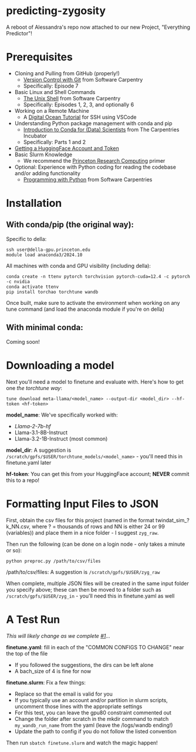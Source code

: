 # predicting-zygosity
A reboot of Alessandra's repo now attached to our new Project, "Everything Predictor"!

# Prerequisites

- Cloning and Pulling from GitHub (properly!)
  - [Version Control with Git](https://swcarpentry.github.io/git-novice/) from Software Carpentry
  - Specifically: Episode 7
- Basic Linux and Shell Commands
  - [The Unix Shell](https://swcarpentry.github.io/shell-novice/) from Software Carpentry
  - Specifically: Episodes 1, 2, 3, and optionally 6
- Working on a Remote Machine
  - A [Digital Ocean Tutorial](https://www.digitalocean.com/community/tutorials/how-to-use-visual-studio-code-for-remote-development-via-the-remote-ssh-plugin) for SSH using VSCode
- Understanding Python package management with conda and pip
  - [Introduction to Conda for (Data) Scientists](https://carpentries-incubator.github.io/introduction-to-conda-for-data-scientists/) from The Carpentries Incubator
  - Specifically: Parts 1 and 2
- [Getting a HuggingFace Account and Token](https://huggingface.co/docs/hub/en/security-tokens)
- Basic Slurm Knowledge
  - We recommend the [Princeton Research Computing](https://researchcomputing.princeton.edu/support/knowledge-base/slurm) primer
- Optional: Experience with Python coding for reading the codebase and/or adding functionality
  - [Programming with Python](https://swcarpentry.github.io/python-novice-inflammation/) from Software Carpentries

# Installation

## With conda/pip (the original way):

Specific to della:
```
ssh user@della-gpu.princeton.edu
module load anaconda3/2024.10
```

All machines with conda and GPU visibility (including della):
```
conda create -n ttenv pytorch torchvision pytorch-cuda=12.4 -c pytorch -c nvidia
conda activate ttenv
pip install torchao torchtune wandb
```

Once built, make sure to activate the environment when working on any tune command (and load the anaconda module if you're on della)

## With minimal conda:

Coming soon!

# Downloading a model

Next you'll need a model to finetune and evaluate with. Here's how to get one *the torchtune way*:

```
tune download meta-llama/<model_name> --output-dir <model_dir> --hf-token <hf-token>
```
**model_name**: We've specifically worked with:
* *Llama-2-7b-hf*
* Llama-3.1-8B-Instruct
* Llama-3.2-1B-Instruct (most common)

**model_dir**: A suggestion is `/scratch/gpfs/$USER/torchtune_models/<model_name>` - you'll need this in finetune.yaml later

**hf-token**: You can get this from your HuggingFace account; **NEVER** commit this to a repo!

# Formatting Input Files to JSON

First, obtain the csv files for this project (named in the format twindat_sim_?k_NN.csv, where ? = thousands of rows and NN is either 24 or 99 (variables)) and place them in a nice folder - I suggest `zyg_raw`.

Then run the following (can be done on a login node - only takes a minute or so):

```
python preproc.py /path/to/csv/files
```

/path/to/csv/files: A suggestion is `/scratch/gpfs/$USER/zyg_raw`

When complete, multiple JSON files will be created in the same input folder you specify above; these can then be moved to a folder such as `/scratch/gpfs/$USER/zyg_in` - you'll need this in finetune.yaml as well

# A Test Run

*This will likely change as we complete [#1](https://github.com/niznik-dev/predicting-zygosity/issues/1)...*

**finetune.yaml**: fill in each of the "COMMON CONFIGS TO CHANGE" near the top of the file
* If you followed the suggestions, the dirs can be left alone
* A bach_size of 4 is fine for now

**finetune.slurm**: Fix a few things:
* Replace <NETID> so that the email is valid for you
* If you typically use an account and/or partition in slurm scripts, uncomment those lines with the appropriate settings
* For this test, you can leave the gpu80 constraint commented out
* Change the folder after scratch in the mkdir command to match `my_wandb_run_name` from the yaml (leave the /logs/wandb ending!)
* Update the path to config if you do not follow the listed convention

Then run `sbatch finetune.slurm` and watch the magic happen!



